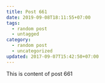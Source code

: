 ```yaml
---
title: Post 661
date: 2019-09-08T18:11:55+07:00
tags:
  - random post
  - untagged
category:
  - random post
  - uncategorized
updated: 2017-09-07T15:42:50+07:00
---
```

This is content of post 661